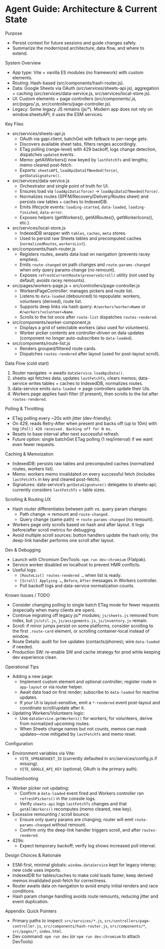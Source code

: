 # Agent Guide: Architecture & Current State

Purpose
- Persist context for future sessions and guide changes safely.
- Summarize the modernized architecture, data flow, and where to extend.

System Overview
- App type: Vite + vanilla ES modules (no framework) with custom elements.
- Routing: Hash-based (src/components/hash-router.js).
- Data: Google Sheets via OAuth (src/services/sheets-api.js), aggregation + caching (src/services/data-service.js, src/services/local-store.js).
- UI: Custom elements + page controllers (src/components/*.js, src/pages/*.js, src/controllers/page-controller.js).
- Legacy: Some legacy JS remains (js/*). Modern app does not rely on window.sheetsAPI; it uses the ESM services.

Key Files
- src/services/sheets-api.js
  - OAuth via gapi.client; batchGet with fallback to per-range gets.
  - Discovers available sheet tabs, filters ranges accordingly.
  - ETag polling (range-level) with 429 backoff, logs change detection, dispatches `updated` events.
  - Memo: getAllWorkers() now keyed by `lastFetchTs` and lengths; memo cleared post-fetch.
  - Exports: `sheetsAPI`, `loadApiDataIfNeeded(force)`, `getDataSignature()`.
- src/services/data-service.js
  - Orchestrator and single point of truth for UI.
  - Ensures load via `loadApiData(force)` -> `loadApiDataIfNeeded(force)`.
  - Normalizes routes (SPFM/Recovery/Delivery/Routes sheet) and persists raw tables + caches to IndexedDB.
  - Emits lifecycle events: `loading-started`, `data-loaded`, `loading-finished`, `data-error`.
  - Exposes helpers (getWorkers(), getAllRoutes(), getWorkerIcons(), etc.).
- src/services/local-store.js
  - IndexedDB wrapper with `tables`, `caches`, `meta` stores.
  - Used to persist raw Sheets tables and precomputed caches (`normalizedRoutes`, `workersList`).
- src/components/hash-router.js
  - Registers routes, awaits data load on navigation (prevents racey empties).
  - Emits `route-changed` on path changes and `route-params-changed` when only query params change (no remount).
  - Exposes `refreshCurrentRoute(preserveScroll)` utility (not used by default; avoids racey remounts).
- src/pages/workers-page.js + src/controllers/page-controller.js
  - WorkersPageController: manages pickers and route list.
  - Listens to `data-loaded` (debounced) to repopulate: workers, volunteers (derived), route list.
  - Supports deep links via hash query: `#/workers?worker=Name` or `#/workers?volunteer=Name`.
  - Scrolls to the list once after `route-list` dispatches `routes-rendered`.
- src/components/worker-component.js
  - Displays a grid of selectable workers (also used for volunteers).
  - Worker picker contents are controller-driven on data updates (component no longer auto-subscribes to `data-loaded`).
- src/components/route-list.js
  - Renders grouped/filtered route cards.
  - Dispatches `routes-rendered` after layout (used for post-layout scroll).

Data Flow (cold start)
1) Router navigates -> awaits `dataService.loadApiData()`.
2) sheets-api fetches data, updates `lastFetchTs`, clears memos; data-service writes tables + caches to IndexedDB, normalizes routes.
3) data-service emits `data-loaded` -> page controllers update their UIs.
4) Workers page applies hash filter (if present), then scrolls to the list after `routes-rendered`.

Polling & Throttling
- ETag polling every ~20s with jitter (dev-friendly).
- On 429, reads Retry-After when present and backs off (up to 10m) with log `[Poll] 429 received. Backing off for N ms`.
- Resets to base interval after next successful refresh.
- Future option: single batchGet ETag polling (1 req/interval) if we want even fewer requests.

Caching & Memoization
- IndexedDB: persists raw tables and precomputed caches (normalized routes, workers list).
- Memo: workers memo invalidated on every successful fetch (includes `lastFetchTs` in key and cleared post-fetch).
- Signatures: data-service’s `getDataSignature()` delegates to sheets-api; currently considers `lastFetchTs` + table sizes.

Scrolling & Routing UX
- Hash router differentiates between path vs. query param changes:
  - Path change -> remount and `route-changed`.
  - Query change (same path) -> `route-params-changed` (no remount).
- Workers page only scrolls based on hash and after layout. It logs before/after scroll metrics for debugging.
- Avoid multiple scroll sources: button handlers update the hash only; the deep-link handler performs one scroll after layout.

Dev & Debugging
- Launch with Chromium DevTools: `npm run dev:chromium` (Flatpak).
- Service worker disabled on localhost to prevent HMR conflicts.
- Useful logs:
  - `[RouteList] routes-rendered …` when list is ready.
  - `[Scroll] Applying …`, `Before`, `After` messages in Workers controller.
  - Poll backoff logs and data-service normalization counts.

Known Issues / TODO
- Consider changing polling to single batch ETag mode for fewer requests (especially when many clients are open).
- Continue migrating off legacy js/* modules; `js/sheets.js` removed from index, but `js/util.js`, `js/assignments.js`, `js/inventory.js` remain.
- Scroll: if minor jumps persist on some platforms, consider scrolling to the first `.route-card` element, or scrolling container-local instead of window.
- Route Details: audit for live updates (contacts/phones); wire `data-loaded` if needed.
- Production SW: re-enable SW and cache strategy for prod while keeping dev experience clean.

Operational Tips
- Adding a new page:
  - Implement custom element and optional controller; register route in `app-layout` or via router helper.
  - Await data load on first render; subscribe to `data-loaded` for reactive updates.
  - If your UI is layout-sensitive, emit a `*-rendered` event post-layout and coordinate scroll/update after it.
- Updating Workers/Volunteers logic:
  - Use `dataService.getWorkers()` for workers; for volunteers, derive from normalized upcoming routes.
  - When Sheets change names but not counts, memos can mask updates—now mitigated by `lastFetchTs` and memo reset.

Configuration
- Environment variables via Vite:
  - `VITE_SPREADSHEET_ID` (currently defaulted in src/services/config.js if missing).
  - `VITE_GOOGLE_API_KEY` (optional; OAuth is the primary auth).

Troubleshooting
- Worker picker not updating:
  - Confirm a `data-loaded` event fired and Workers controller ran `refreshPickers()` in the console logs.
  - Verify `sheets-api` logs `lastFetchTs` changes and that `getAllWorkers()` recomputes (memo cleared, new key).
- Excessive remounting / scroll bounce:
  - Ensure only query params are changing; router will emit `route-params-changed` without remount.
  - Confirm only the deep-link handler triggers scroll, and after `routes-rendered`.
- 429s:
  - Expect temporary backoff; verify log shows increased poll interval.

Design Choices & Rationale
- ESM-first, minimal globals: `window.dataService` kept for legacy interop; new code uses imports.
- IndexedDB for tables/caches to make cold loads faster; keep derived memos invalidated post-fetch for correctness.
- Router awaits data on navigation to avoid empty initial renders and race conditions.
- Hash param change handling avoids route remounts, reducing jitter and event duplication.

Appendix: Quick Pointers
- Primary paths to inspect: `src/services/*.js`, `src/controllers/page-controller.js`, `src/components/hash-router.js`, `src/components/*`, `src/pages/*`, `index.html`.
- Dev command: `npm run dev` (or `npm run dev:chromium` to attach DevTools)


